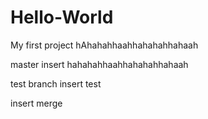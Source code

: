 Hello-World
===========

My first project
hAhahahhaahhahahahhahaah

master insert
hahahahhaahhahahahhahaah

test branch insert
test

insert merge
